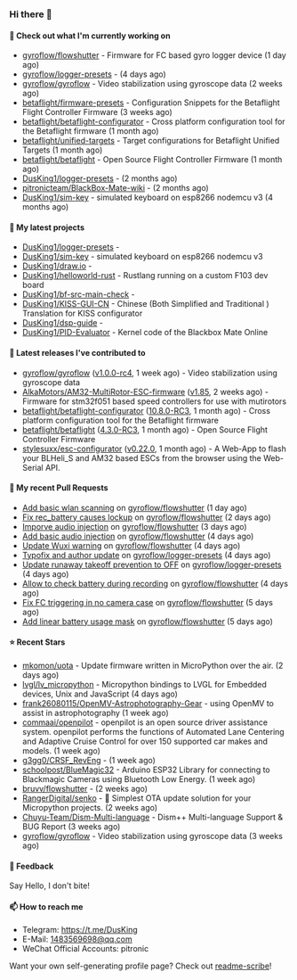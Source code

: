 ### Hi there 👋

#### 👷 Check out what I'm currently working on

- [gyroflow/flowshutter](https://github.com/gyroflow/flowshutter) - Firmware for FC based gyro logger device (1 day ago)
- [gyroflow/logger-presets](https://github.com/gyroflow/logger-presets) -  (4 days ago)
- [gyroflow/gyroflow](https://github.com/gyroflow/gyroflow) - Video stabilization using gyroscope data (2 weeks ago)
- [betaflight/firmware-presets](https://github.com/betaflight/firmware-presets) - Configuration Snippets for the Betaflight Flight Controller Firmware (3 weeks ago)
- [betaflight/betaflight-configurator](https://github.com/betaflight/betaflight-configurator) - Cross platform configuration tool for the Betaflight firmware (1 month ago)
- [betaflight/unified-targets](https://github.com/betaflight/unified-targets) - Target configurations for Betaflight Unified Targets (1 month ago)
- [betaflight/betaflight](https://github.com/betaflight/betaflight) - Open Source Flight Controller Firmware (1 month ago)
- [DusKing1/logger-presets](https://github.com/DusKing1/logger-presets) -  (2 months ago)
- [pitronicteam/BlackBox-Mate-wiki](https://github.com/pitronicteam/BlackBox-Mate-wiki) -  (2 months ago)
- [DusKing1/sim-key](https://github.com/DusKing1/sim-key) - simulated keyboard on esp8266 nodemcu v3 (4 months ago)

#### 🌱 My latest projects

- [DusKing1/logger-presets](https://github.com/DusKing1/logger-presets) - 
- [DusKing1/sim-key](https://github.com/DusKing1/sim-key) - simulated keyboard on esp8266 nodemcu v3
- [DusKing1/draw.io](https://github.com/DusKing1/draw.io) - 
- [DusKing1/helloworld-rust](https://github.com/DusKing1/helloworld-rust) - Rustlang running on a custom F103 dev board
- [DusKing1/bf-src-main-check](https://github.com/DusKing1/bf-src-main-check) - 
- [DusKing1/KISS-GUI-CN](https://github.com/DusKing1/KISS-GUI-CN) - Chinese (Both Simplified and Traditional ) Translation for KISS configurator
- [DusKing1/dsp-guide](https://github.com/DusKing1/dsp-guide) - 
- [DusKing1/PID-Evaluator](https://github.com/DusKing1/PID-Evaluator) - Kernel code of the Blackbox Mate Online

#### 🔭 Latest releases I've contributed to

- [gyroflow/gyroflow](https://github.com/gyroflow/gyroflow) ([v1.0.0-rc4](https://github.com/gyroflow/gyroflow/releases/tag/v1.0.0-rc4), 1 week ago) - Video stabilization using gyroscope data
- [AlkaMotors/AM32-MultiRotor-ESC-firmware](https://github.com/AlkaMotors/AM32-MultiRotor-ESC-firmware) ([v1.85](https://github.com/AlkaMotors/AM32-MultiRotor-ESC-firmware/releases/tag/v1.85), 2 weeks ago) - Firmware for stm32f051 based speed controllers for use with mutirotors
- [betaflight/betaflight-configurator](https://github.com/betaflight/betaflight-configurator) ([10.8.0-RC3](https://github.com/betaflight/betaflight-configurator/releases/tag/10.8.0-RC3), 1 month ago) - Cross platform configuration tool for the Betaflight firmware
- [betaflight/betaflight](https://github.com/betaflight/betaflight) ([4.3.0-RC3](https://github.com/betaflight/betaflight/releases/tag/4.3.0-RC3), 1 month ago) - Open Source Flight Controller Firmware
- [stylesuxx/esc-configurator](https://github.com/stylesuxx/esc-configurator) ([v0.22.0](https://github.com/stylesuxx/esc-configurator/releases/tag/v0.22.0), 1 month ago) - A Web-App to flash your BLHeli_S and AM32 based ESCs from the browser using the Web-Serial API.

#### 🔨 My recent Pull Requests

- [Add basic wlan scanning](https://github.com/gyroflow/flowshutter/pull/60) on [gyroflow/flowshutter](https://github.com/gyroflow/flowshutter) (1 day ago)
- [Fix rec_battery causes lockup](https://github.com/gyroflow/flowshutter/pull/59) on [gyroflow/flowshutter](https://github.com/gyroflow/flowshutter) (2 days ago)
- [Imporve audio injection](https://github.com/gyroflow/flowshutter/pull/58) on [gyroflow/flowshutter](https://github.com/gyroflow/flowshutter) (3 days ago)
- [Add basic audio injection](https://github.com/gyroflow/flowshutter/pull/57) on [gyroflow/flowshutter](https://github.com/gyroflow/flowshutter) (4 days ago)
- [Update Wuxi warning](https://github.com/gyroflow/flowshutter/pull/56) on [gyroflow/flowshutter](https://github.com/gyroflow/flowshutter) (4 days ago)
- [Typofix and author update](https://github.com/gyroflow/logger-presets/pull/3) on [gyroflow/logger-presets](https://github.com/gyroflow/logger-presets) (4 days ago)
- [Update runaway takeoff prevention to OFF](https://github.com/gyroflow/logger-presets/pull/2) on [gyroflow/logger-presets](https://github.com/gyroflow/logger-presets) (4 days ago)
- [Allow to check battery during recording](https://github.com/gyroflow/flowshutter/pull/55) on [gyroflow/flowshutter](https://github.com/gyroflow/flowshutter) (4 days ago)
- [Fix FC triggering in no camera case](https://github.com/gyroflow/flowshutter/pull/54) on [gyroflow/flowshutter](https://github.com/gyroflow/flowshutter) (5 days ago)
- [Add linear battery usage mask](https://github.com/gyroflow/flowshutter/pull/53) on [gyroflow/flowshutter](https://github.com/gyroflow/flowshutter) (5 days ago)

#### ⭐ Recent Stars

- [mkomon/uota](https://github.com/mkomon/uota) - Update firmware written in MicroPython over the air. (2 days ago)
- [lvgl/lv_micropython](https://github.com/lvgl/lv_micropython) - Micropython bindings to LVGL for Embedded devices, Unix and JavaScript (4 days ago)
- [frank26080115/OpenMV-Astrophotography-Gear](https://github.com/frank26080115/OpenMV-Astrophotography-Gear) - using OpenMV to assist in astrophotography (1 week ago)
- [commaai/openpilot](https://github.com/commaai/openpilot) - openpilot is an open source driver assistance system. openpilot performs the functions of Automated Lane Centering and Adaptive Cruise Control for over 150 supported car makes and models. (1 week ago)
- [g3gg0/CRSF_RevEng](https://github.com/g3gg0/CRSF_RevEng) -  (1 week ago)
- [schoolpost/BlueMagic32](https://github.com/schoolpost/BlueMagic32) - Arduino ESP32 Library for connecting to Blackmagic Cameras using Bluetooth Low Energy.  (1 week ago)
- [bruvv/flowshutter](https://github.com/bruvv/flowshutter) -  (2 weeks ago)
- [RangerDigital/senko](https://github.com/RangerDigital/senko) - 🦊 Simplest OTA update solution for your Micropython projects. (2 weeks ago)
- [Chuyu-Team/Dism-Multi-language](https://github.com/Chuyu-Team/Dism-Multi-language) - Dism&#43;&#43; Multi-language Support &amp; BUG Report (3 weeks ago)
- [gyroflow/gyroflow](https://github.com/gyroflow/gyroflow) - Video stabilization using gyroscope data (3 weeks ago)

#### 💬 Feedback

Say Hello, I don't bite!

#### 📫 How to reach me

- Telegram: https://t.me/DusKing
- E-Mail: 1483569698@qq.com
- WeChat Official Accounts: pitronic

Want your own self-generating profile page? Check out [readme-scribe](https://github.com/muesli/readme-scribe)!

